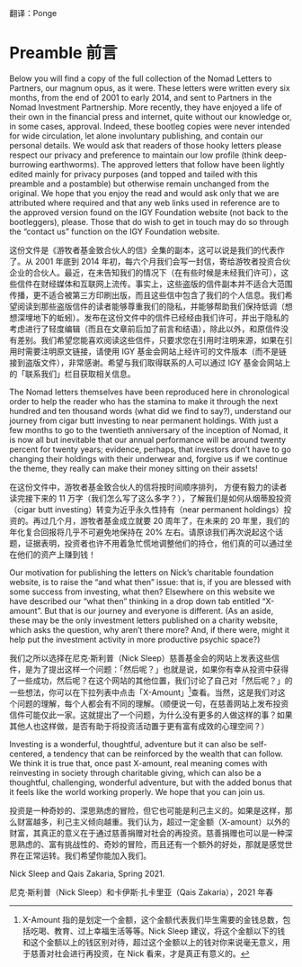 翻译：Ponge

# Preamble 前言

Below you will find a copy of the full collection of the Nomad Letters to Partners, our magnum opus, as it were. These letters were written every six months, from the end of 2001 to early 2014, and sent to Partners in the Nomad Investment Partnership. More recently, they have enjoyed a life of their own in the financial press and internet, quite without our knowledge or, in some cases, approval. Indeed, these bootleg copies were never intended for wide circulation, let alone involuntary publishing, and contain our personal details. We would ask that readers of those hooky letters please respect our privacy and preference to maintain our low profile (think deep-burrowing earthworms). The approved letters that follow have been lightly edited mainly for privacy purposes (and topped and tailed with this preamble and a postamble) but otherwise remain unchanged from the original. We hope that you enjoy the read and would ask only that we are attributed where required and that any web links used in reference are to the approved version found on the IGY Foundation website (not back to the bootleggers), please. Those that do wish to get in touch may do so through the “contact us” function on the IGY Foundation website. 

这份文件是《游牧者基金致合伙人的信》全集的副本，这可以说是我们的代表作了。从 2001 年底到 2014 年初，每六个月我们会写一封信，寄给游牧者投资合伙企业的合伙人。最近，在未告知我们的情况下（在有些时候是未经我们许可），这些信件在财经媒体和互联网上流传。事实上，这些盗版的信件副本并不适合大范围传播，更不适合被第三方印刷出版，而且这些信中包含了我们的个人信息。我们希望阅读到那些盗版信件的读者能够尊重我们的隐私，并能够帮助我们保持低调（想想深埋地下的蚯蚓）。发布在这份文件中的信件已经经由我们许可，并出于隐私的考虑进行了轻度编辑（而且在文章前后加了前言和结语），除此以外，和原信件没有差别。我们希望您能喜欢阅读这些信件，只要求您在引用时注明来源，如果在引用时需要注明原文链接，请使用 IGY 基金会网站上经许可的文件版本（而不是链接到盗版文件），非常感谢。希望与我们取得联系的人可以通过 IGY 基金会网站上的「联系我们」栏目获取相关信息。

The Nomad letters themselves have been reproduced here in chronological order to help the reader who has the stamina to make it through the next hundred and ten thousand words (what did we find to say?), understand our journey from cigar butt investing to near permanent holdings. With just a few months to go to the twentieth anniversary of the inception of Nomad, it is now all but inevitable that our annual performance will be around twenty percent for twenty years; evidence, perhaps, that investors don’t have to go changing their holdings with their underwear and, forgive us if we continue the theme, they really can make their money sitting on their assets! 

在这份文件中，游牧者基金致合伙人的信将按时间顺序排列， 方便有毅力的读者读完接下来的 11 万字（我们怎么写了这么多字？），了解我们是如何从烟蒂股投资（cigar butt investing）转变为近乎永久性持有（near permanent holdings）投资的。再过几个月，游牧者基金成立就要 20 周年了，在未来的 20 年里，我们的年化复合回报将几乎不可避免地保持在 20% 左右。请原谅我们再次说起这个话题，证据表明，投资者也许不用着急忙慌地调整他们的持仓，他们真的可以通过坐在他们的资产上赚到钱！

Our motivation for publishing the letters on Nick’s charitable foundation website, is to raise the “and what then” issue: that is, if you are blessed with some success from investing, what then? Elsewhere on this website we have described our “what then” thinking in a drop down tab entitled “X-amount”. But that is our journey and everyone is different. (As an aside, these may be the only investment letters published on a charity website, which asks the question, why aren’t there more? And, if there were, might it help put the investment activity in more productive psychic space?) 

我们之所以选择在尼克·斯利普（Nick Sleep）慈善基金会的网站上发表这些信件，是为了提出这样一个问题：「然后呢？」也就是说，如果你有幸从投资中获得了一些成功，然后呢？在这个网站的其他位置，我们讨论了自己对「然后呢？」的一些想法，你可以在下拉列表中点击「X-Amount」[^1]查看。当然，这是我们对这个问题的理解，每个人都会有不同的理解。（顺便说一句，在慈善网站上发布投资信件可能仅此一家。这就提出了一个问题，为什么没有更多的人做这样的事？如果其他人也这样做，是否有助于将投资活动置于更有富有成效的心理空间？）

[^1]: X-Amount 指的是划定一个金额，这个金额代表我们毕生需要的金钱总数，包括吃喝、教育、过上幸福生活等等。Nick Sleep 建议，将这个金额以下的钱和这个金额以上的钱区别对待，超过这个金额以上的钱对你来说毫无意义，用于慈善对社会进行再投资，在 Nick 看来，才是真正有意义的。

Investing is a wonderful, thoughtful, adventure but it can also be self-centered, a tendency that can be reinforced by the wealth that can follow. We think it is true that, once past X-amount, real meaning comes with reinvesting in society through charitable giving, which can also be a thoughtful, challenging, wonderful adventure, but with the added bonus that it feels like the world working properly. We hope that you can join us. 

投资是一种奇妙的、深思熟虑的冒险，但它也可能是利己主义的。如果是这样，那么财富越多，利己主义倾向越重。我们认为，超过一定金额（X-amount）以外的财富，其真正的意义在于通过慈善捐赠对社会的再投资。慈善捐赠也可以是一种深思熟虑的、富有挑战性的、奇妙的冒险，而且还有一个额外的好处，那就是感觉世界在正常运转。我们希望你能加入我们。

Nick Sleep and Qais Zakaria, Spring 2021.

尼克·斯利普（Nick Sleep）和卡伊斯·扎卡里亚（Qais Zakaria），2021 年春